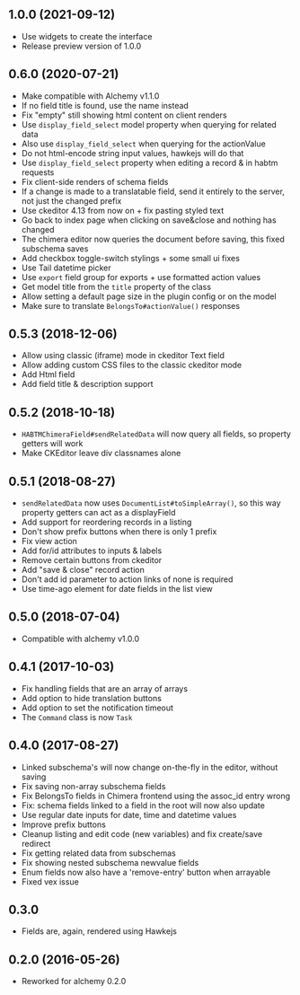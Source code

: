 ## 1.0.0 (2021-09-12)

* Use widgets to create the interface
* Release preview version of 1.0.0

## 0.6.0 (2020-07-21)

* Make compatible with Alchemy v1.1.0
* If no field title is found, use the name instead
* Fix "empty" still showing html content on client renders
* Use `display_field_select` model property when querying for related data
* Also use `display_field_select` when querying for the actionValue
* Do not html-encode string input values, hawkejs will do that
* Use `display_field_select` property when editing a record & in habtm requests
* Fix client-side renders of schema fields
* If a change is made to a translatable field, send it entirely to the server, not just the changed prefix
* Use ckeditor 4.13 from now on + fix pasting styled text
* Go back to index page when clicking on save&close and nothing has changed
* The chimera editor now queries the document before saving, this fixed subschema saves
* Add checkbox toggle-switch stylings + some small ui fixes
* Use Tail datetime picker
* Use `export` field group for exports + use formatted action values
* Get model title from the `title` property of the class
* Allow setting a default page size in the plugin config or on the model
* Make sure to translate `BelongsTo#actionValue()` responses

## 0.5.3 (2018-12-06)

* Allow using classic (iframe) mode in ckeditor Text field
* Allow adding custom CSS files to the classic ckeditor mode
* Add Html field
* Add field title & description support

## 0.5.2 (2018-10-18)

* `HABTMChimeraField#sendRelatedData` will now query all fields, so property getters will work
* Make CKEditor leave div classnames alone

## 0.5.1 (2018-08-27)

* `sendRelatedData` now uses `DocumentList#toSimpleArray()`, so this way property getters can act as a displayField
* Add support for reordering records in a listing
* Don't show prefix buttons when there is only 1 prefix
* Fix view action
* Add for/id attributes to inputs & labels
* Remove certain buttons from ckeditor
* Add "save & close" record action
* Don't add id parameter to action links of none is required
* Use time-ago element for date fields in the list view

## 0.5.0 (2018-07-04)

* Compatible with alchemy v1.0.0

## 0.4.1 (2017-10-03)

* Fix handling fields that are an array of arrays
* Add option to hide translation buttons
* Add option to set the notification timeout
* The `Command` class is now `Task`

## 0.4.0 (2017-08-27)

* Linked subschema's will now change on-the-fly in the editor, without saving
* Fix saving non-array subschema fields
* Fix BelongsTo fields in Chimera frontend using the assoc_id entry wrong
* Fix: schema fields linked to a field in the root will now also update
* Use regular date inputs for date, time and datetime values
* Improve prefix buttons
* Cleanup listing and edit code (new variables) and fix create/save redirect
* Fix getting related data from subschemas
* Fix showing nested subschema newvalue fields
* Enum fields now also have a 'remove-entry' button when arrayable
* Fixed vex issue

## 0.3.0

* Fields are, again, rendered using Hawkejs

## 0.2.0 (2016-05-26)

* Reworked for alchemy 0.2.0
